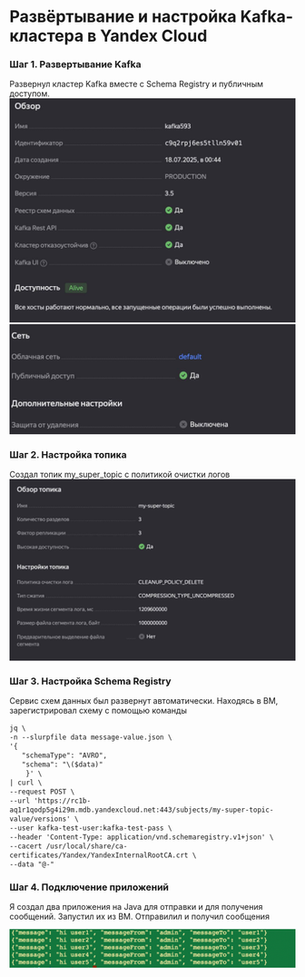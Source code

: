 # Развёртывание и настройка Kafka-кластера в Yandex Cloud

### Шаг 1. Развертывание Kafka
Развернул кластер Kafka вместе с Schema Registry и публичным доступом.
![photo_2025-07-21 23.09.01.jpeg](img/photo_2025-07-21%2023.09.01.jpeg)
![img_1.png](img_1.png)

### Шаг 2. Настройка топика
Создал топик my_super_topic с политикой очистки логов
![img_2.png](img_2.png)

### Шаг 3. Настройка Schema Registry
Сервис схем данных был развернут автоматически. 
Находясь в ВМ, зарегистрировал схему с помощью команды 

    jq \
    -n --slurpfile data message-value.json \
    '{
       "schemaType": "AVRO",
       "schema": "\($data)"
        }' \
    | curl \
    --request POST \
    --url 'https://rc1b-aq1r1qodp5g4i29m.mdb.yandexcloud.net:443/subjects/my-super-topic-value/versions' \
    --user kafka-test-user:kafka-test-pass \
    --header 'Content-Type: application/vnd.schemaregistry.v1+json' \
    --cacert /usr/local/share/ca-certificates/Yandex/YandexInternalRootCA.crt \
    --data "@-"


### Шаг 4. Подключение приложений
Я создал два приложения на Java для отправки и для получения сообщений. 
Запустил их из ВМ. Отправилил и получил сообщения

![img.png](img.png)